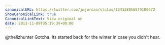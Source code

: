 ```yaml
---
canonicalURL: https://twitter.com/jmjordan/status/134138056579100672
ShowCanonicalLink: true
CanonicalLinkText: View original on
date: 2011-11-09T05:19:39+00:00
---
```

@thelizhunter Gotcha. Its started back for the winter in case you didn't hear.
